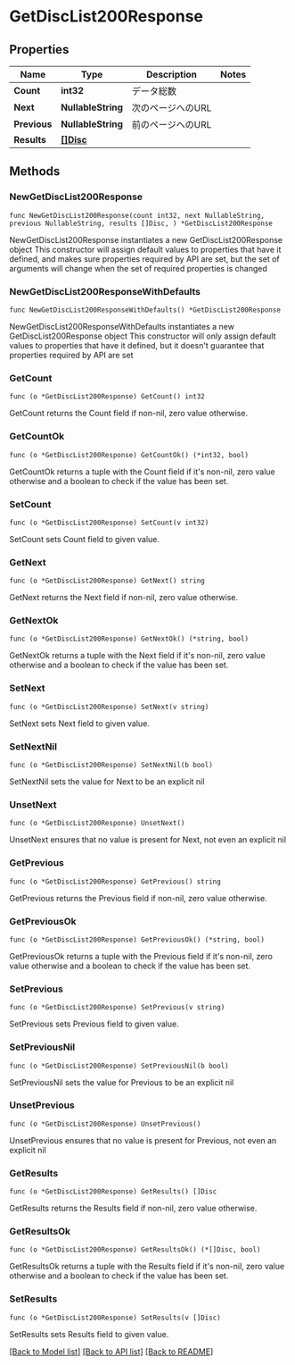 # GetDiscList200Response

## Properties

Name | Type | Description | Notes
------------ | ------------- | ------------- | -------------
**Count** | **int32** | データ総数 | 
**Next** | **NullableString** | 次のページへのURL | 
**Previous** | **NullableString** | 前のページへのURL | 
**Results** | [**[]Disc**](Disc.md) |  | 

## Methods

### NewGetDiscList200Response

`func NewGetDiscList200Response(count int32, next NullableString, previous NullableString, results []Disc, ) *GetDiscList200Response`

NewGetDiscList200Response instantiates a new GetDiscList200Response object
This constructor will assign default values to properties that have it defined,
and makes sure properties required by API are set, but the set of arguments
will change when the set of required properties is changed

### NewGetDiscList200ResponseWithDefaults

`func NewGetDiscList200ResponseWithDefaults() *GetDiscList200Response`

NewGetDiscList200ResponseWithDefaults instantiates a new GetDiscList200Response object
This constructor will only assign default values to properties that have it defined,
but it doesn't guarantee that properties required by API are set

### GetCount

`func (o *GetDiscList200Response) GetCount() int32`

GetCount returns the Count field if non-nil, zero value otherwise.

### GetCountOk

`func (o *GetDiscList200Response) GetCountOk() (*int32, bool)`

GetCountOk returns a tuple with the Count field if it's non-nil, zero value otherwise
and a boolean to check if the value has been set.

### SetCount

`func (o *GetDiscList200Response) SetCount(v int32)`

SetCount sets Count field to given value.


### GetNext

`func (o *GetDiscList200Response) GetNext() string`

GetNext returns the Next field if non-nil, zero value otherwise.

### GetNextOk

`func (o *GetDiscList200Response) GetNextOk() (*string, bool)`

GetNextOk returns a tuple with the Next field if it's non-nil, zero value otherwise
and a boolean to check if the value has been set.

### SetNext

`func (o *GetDiscList200Response) SetNext(v string)`

SetNext sets Next field to given value.


### SetNextNil

`func (o *GetDiscList200Response) SetNextNil(b bool)`

 SetNextNil sets the value for Next to be an explicit nil

### UnsetNext
`func (o *GetDiscList200Response) UnsetNext()`

UnsetNext ensures that no value is present for Next, not even an explicit nil
### GetPrevious

`func (o *GetDiscList200Response) GetPrevious() string`

GetPrevious returns the Previous field if non-nil, zero value otherwise.

### GetPreviousOk

`func (o *GetDiscList200Response) GetPreviousOk() (*string, bool)`

GetPreviousOk returns a tuple with the Previous field if it's non-nil, zero value otherwise
and a boolean to check if the value has been set.

### SetPrevious

`func (o *GetDiscList200Response) SetPrevious(v string)`

SetPrevious sets Previous field to given value.


### SetPreviousNil

`func (o *GetDiscList200Response) SetPreviousNil(b bool)`

 SetPreviousNil sets the value for Previous to be an explicit nil

### UnsetPrevious
`func (o *GetDiscList200Response) UnsetPrevious()`

UnsetPrevious ensures that no value is present for Previous, not even an explicit nil
### GetResults

`func (o *GetDiscList200Response) GetResults() []Disc`

GetResults returns the Results field if non-nil, zero value otherwise.

### GetResultsOk

`func (o *GetDiscList200Response) GetResultsOk() (*[]Disc, bool)`

GetResultsOk returns a tuple with the Results field if it's non-nil, zero value otherwise
and a boolean to check if the value has been set.

### SetResults

`func (o *GetDiscList200Response) SetResults(v []Disc)`

SetResults sets Results field to given value.



[[Back to Model list]](../README.md#documentation-for-models) [[Back to API list]](../README.md#documentation-for-api-endpoints) [[Back to README]](../README.md)


